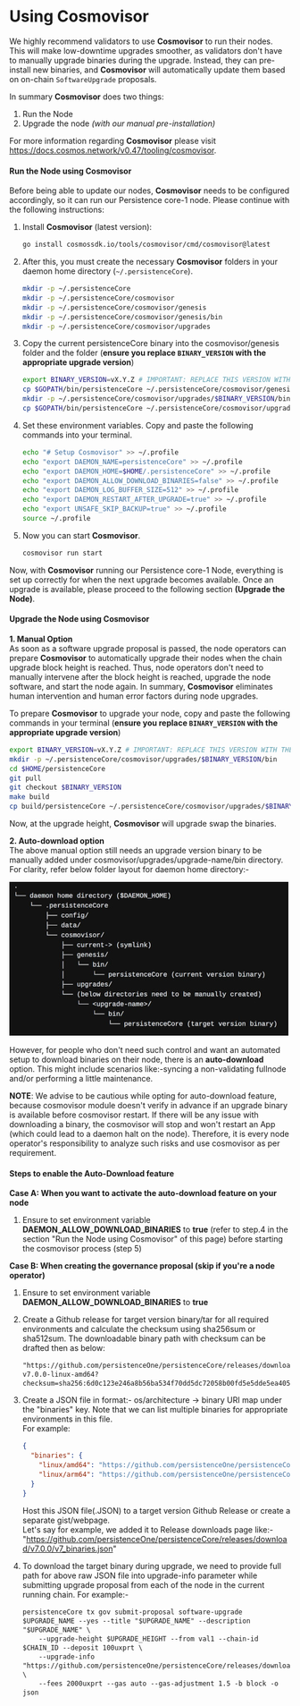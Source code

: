 # Using Cosmovisor

We highly recommend validators to use **Cosmovisor** to run their nodes. This will make low-downtime upgrades smoother, as validators don't have to manually upgrade binaries during the upgrade. Instead, they can pre-install new binaries, and **Cosmovisor** will automatically update them based on on-chain `SoftwareUpgrade` proposals.

In summary **Cosmovisor** does two things:
1. Run the Node
2. Upgrade the node *(with our manual pre-installation)*

For more information regarding **Cosmovisor** please visit https://docs.cosmos.network/v0.47/tooling/cosmovisor.

#### Run the Node using Cosmovisor

Before being able to update our nodes, **Cosmovisor** needs to be configured accordingly, so it can run our Persistence core-1 node. Please continue with the following instructions:

1. Install **Cosmovisor** (latest version):

   ```bash
   go install cosmossdk.io/tools/cosmovisor/cmd/cosmovisor@latest
   ```

2. After this, you must create the necessary **Cosmovisor** folders in your daemon home directory (`~/.persistenceCore`).
   ```bash
   mkdir -p ~/.persistenceCore
   mkdir -p ~/.persistenceCore/cosmovisor
   mkdir -p ~/.persistenceCore/cosmovisor/genesis
   mkdir -p ~/.persistenceCore/cosmovisor/genesis/bin
   mkdir -p ~/.persistenceCore/cosmovisor/upgrades
   ```

3. Copy the current persistenceCore binary into the cosmovisor/genesis folder and the folder (**ensure you replace `BINARY_VERSION` with the appropriate upgrade version**)

   ```bash
   export BINARY_VERSION=vX.Y.Z # IMPORTANT: REPLACE THIS VERSION WITH CORRECT UPGRADE VERSION
   cp $GOPATH/bin/persistenceCore ~/.persistenceCore/cosmovisor/genesis/bin
   mkdir -p ~/.persistenceCore/cosmovisor/upgrades/$BINARY_VERSION/bin
   cp $GOPATH/bin/persistenceCore ~/.persistenceCore/cosmovisor/upgrades/$BINARY_VERSION/bin
   ```

4. Set these environment variables. Copy and paste the following commands into your terminal.

   ```bash
   echo "# Setup Cosmovisor" >> ~/.profile
   echo "export DAEMON_NAME=persistenceCore" >> ~/.profile
   echo "export DAEMON_HOME=$HOME/.persistenceCore" >> ~/.profile
   echo "export DAEMON_ALLOW_DOWNLOAD_BINARIES=false" >> ~/.profile
   echo "export DAEMON_LOG_BUFFER_SIZE=512" >> ~/.profile
   echo "export DAEMON_RESTART_AFTER_UPGRADE=true" >> ~/.profile
   echo "export UNSAFE_SKIP_BACKUP=true" >> ~/.profile
   source ~/.profile
   ```

5. Now you can start **Cosmovisor**.
   ```bash
   cosmovisor run start
   ```

Now, with **Cosmovisor** running our Persistence core-1 Node, everything is set up correctly for when the next upgrade becomes available. Once an upgrade is available, please proceed to the following section **(Upgrade the Node)**.

#### Upgrade the Node using Cosmovisor
**1. Manual Option**   
As soon as a software upgrade proposal is passed, the node operators can prepare **Cosmovisor** to automatically upgrade their nodes when the chain upgrade block height is reached. Thus, node operators don't need to manually intervene after the block height is reached, upgrade the node software, and start the node again. In summary, **Cosmovisor** eliminates human intervention and human error factors during node upgrades.

To prepare **Cosmovisor** to upgrade your node, copy and paste the following commands in your terminal (**ensure you replace `BINARY_VERSION` with the appropriate upgrade version**)

```bash
export BINARY_VERSION=vX.Y.Z # IMPORTANT: REPLACE THIS VERSION WITH THE APPROPRIATE UPGRADE VERSION
mkdir -p ~/.persistenceCore/cosmovisor/upgrades/$BINARY_VERSION/bin
cd $HOME/persistenceCore
git pull
git checkout $BINARY_VERSION
make build
cp build/persistenceCore ~/.persistenceCore/cosmovisor/upgrades/$BINARY_VERSION/bin
```
Now, at the upgrade height, **Cosmovisor** will upgrade swap the binaries.

**2. Auto-download option**   
The above manual option still needs an upgrade version binary to be manually added under cosmovisor/upgrades/upgrade-name/bin directory.
For clarity, refer below folder layout for daemon home directory:-

![alt text for screen readers](cosmo-visor-folder-layout.jpg)

However, for people who don't need such control and want an automated setup to download binaries on their node, there is an **auto-download** option.
This might include scenarios like:-syncing a non-validating fullnode and/or performing a little maintenance.

**NOTE**: We advise to be cautious while opting for auto-download feature, because cosmovisor module doesn't verify in advance if an upgrade binary is available before cosmovisor restart. If there will be any issue with downloading a binary, the cosmovisor will stop and won't restart an App (which could lead to a daemon halt on the node). Therefore, it is every node operator's responsibility to analyze such risks and use cosmovisor as per requirement.

#### Steps to enable the Auto-Download feature
**Case A: When you want to activate the auto-download feature on your node**
1. Ensure to set environment variable **DAEMON_ALLOW_DOWNLOAD_BINARIES** to **true** (refer to step.4 in the section "Run the Node using Cosmovisor" of this page) before starting the cosmovisor process (step 5)

**Case B: When creating the governance proposal (skip if you're a node operator)**
1. Ensure to set environment variable **DAEMON_ALLOW_DOWNLOAD_BINARIES** to **true**
2. Create a Github release for target version binary/tar for all required environments and calculate the checksum using sha256sum or sha512sum. The downloadable binary path with checksum can be drafted then as below:
    ```   
    "https://github.com/persistenceOne/persistenceCore/releases/download/v7.0.0/persistenceCore-v7.0.0-linux-amd64?checksum=sha256:6d0c123e246a8b56ba534f70dd5dc72058b00fd5e5dde5ea40509ff51efc42e2"
    ```
3. Create a JSON file in format:- os/architecture -> binary URI map under the "binaries" key. Note that we can list multiple binaries for appropriate environments in this file.  
   For example:
    ```json
    {
      "binaries": {
        "linux/amd64": "https://github.com/persistenceOne/persistenceCore/releases/download/v7.0.0/persistenceCore-v7.0.0-linux-amd64?checksum=sha256:6d0c123e246a8b56ba534f70dd5dc72058b00fd5e5dde5ea40509ff51efc42e2",
        "linux/arm64": "https://github.com/persistenceOne/persistenceCore/releases/download/v7.0.0/persistenceCore-v7.0.0-linux-arm64?checksum=sha256:a0afbbe35eda3d5e52a7907bcae296415e84b3ff6c7da97429d91f324004a5ab"
      }
    }
    ```
   Host this JSON file(<any-upgrade-name>.JSON) to a target version Github Release or create a separate gist/webpage.    
   Let's say for example, we added it to Release downloads page like:- "https://github.com/persistenceOne/persistenceCore/releases/download/v7.0.0/v7_binaries.json"

4. To download the target binary during upgrade, we need to provide full path for above raw JSON file into upgrade-info parameter while submitting upgrade proposal from each of the node in the current running chain.
   For example:-
    ```shell
    persistenceCore tx gov submit-proposal software-upgrade $UPGRADE_NAME --yes --title "$UPGRADE_NAME" --description "$UPGRADE_NAME" \
        --upgrade-height $UPGRADE_HEIGHT --from val1 --chain-id $CHAIN_ID --deposit 100uxprt \
        --upgrade-info "https://github.com/persistenceOne/persistenceCore/releases/download/v7.0.0/raw/v7_binaries.json" \
        --fees 2000uxprt --gas auto --gas-adjustment 1.5 -b block -o json
    ```
